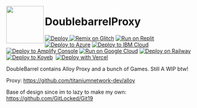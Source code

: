<img align="left" width="100px" src="https://cdn.glitch.global/70609d46-a3d8-4002-8425-f707ea9fb66c/Untitled.png?v=1651973241954"></img>
# DoublebarrelProxy
<a href="https://heroku.com/deploy">
  <img src="https://www.herokucdn.com/deploy/button.svg" alt="Deploy">
</a>
<a href="https://glitch.com/edit/#!/import/github//DoublebarrelProxy"><img src="https://cdn.glitch.com/2703baf2-b643-4da7-ab91-7ee2a2d00b5b%2Fremix-button.svg" alt="Remix on Glitch" /></a>
<a href="https://replit.com/github/100123424/DoublebarrelProxy" rel="nofollow"><img src="https://raw.githubusercontent.com/BinBashBanana/deploy-buttons/master/buttons/remade/replit.svg" alt="Run on Replit" style="max-width: 100%;"></a>
</a>
<a href="https://deploy.azure.com/?repository=https://github.com/100123424/DoublebarrelProxy" rel="nofollow"><img src="https://raw.githubusercontent.com/BinBashBanana/deploy-buttons/master/buttons/remade/azure.svg" alt="Deploy to Azure" style="max-width: 100%;"></a>
<a href="https://cloud.ibm.com/devops/setup/deploy?repository=https://github.com/100123424/DoublebarrelProxy" rel="nofollow"><img src="https://raw.githubusercontent.com/BinBashBanana/deploy-buttons/master/buttons/remade/ibmcloud.svg" alt="Deploy to IBM Cloud" style="max-width: 100%;"></a>
<a href="https://console.aws.amazon.com/amplify/home#/deploy?repo=https://github.com/100123424/DoublebarrelProxy" rel="nofollow"><img src="https://raw.githubusercontent.com/BinBashBanana/deploy-buttons/master/buttons/remade/amplifyconsole.svg" alt="Deploy to Amplify Console" style="max-width: 100%;"></a>
<a href="https://deploy.cloud.run/?git_repo=https://github.com/100123424/DoublebarrelProxy" rel="nofollow"><img src="https://raw.githubusercontent.com/BinBashBanana/deploy-buttons/master/buttons/remade/googlecloud.svg" alt="Run on Google Cloud" style="max-width: 100%;"></a>
<a href="https://railway.app/new/template?template=https%3A%2F%2Fgithub.com%2F100123424%2FDoublebarrelProxy" rel="nofollow"><img src="https://camo.githubusercontent.com/081df3dd8cff37aab35044727b02b94a8e948052487a8c6253e190f5940d776d/68747470733a2f2f7261696c7761792e6170702f627574746f6e2e737667" alt="Deploy on Railway" data-canonical-src="https://railway.app/button.svg" style="max-width: 100%;"></a>
<a href="https://app.koyeb.com/deploy?type=git&amp;repository=github.com/100123424/DoublebarrelProxy&amp;branch=master&amp;name=HolyUnblocker&amp;run_command=npm%start" rel="nofollow"><img src="https://camo.githubusercontent.com/dbd49fd11e4dea39effabf3572eb66edafb50d32aadb31c7458fe7e42ac93790/68747470733a2f2f7777772e6b6f7965622e636f6d2f7374617469632f696d616765732f6465706c6f792f627574746f6e2e737667" alt="Deploy to Koyeb" data-canonical-src="https://www.koyeb.com/static/images/deploy/button.svg" style="max-width: 100%;"></a>
<a href="https://app.netlify.com/start/deploy?repository=https://github.com/100123424/DoublebarrelProxy"><img src="https://www.netlify.com/img/deploy/button.svg" alt="" title="Deploy to Netlify"></a>
<a href="https://vercel.com/new/clone?repository-url=https%3A%2F%2Fgithub.com%2F100123424%2FDoublebarrelProxy"><img src="https://vercel.com/button" alt="Deploy with Vercel"/></a>



DoubleBarrel contains Alloy Proxy and a bunch of Games. Still A WIP btw!



Proxy: https://github.com/titaniumnetwork-dev/alloy


Base of design since im to lazy to make my own: https://github.com/GitLocked/Git19



